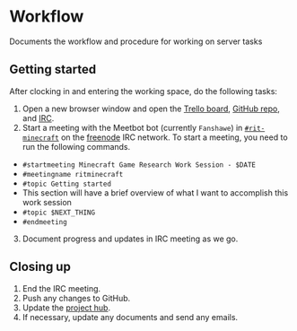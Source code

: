 # Workflow

Documents the workflow and procedure for working on server tasks

## Getting started

After clocking in and entering the working space, do the following tasks:

1. Open a new browser window and open the [Trello board](https://trello.com/b/GOAlCZ40), [GitHub repo](https://github.com/FOSSRIT/Minecraft-Server), and [IRC](https://webchat.freenode.net/?channels=rit-minecraft).
2. Start a meeting with the Meetbot bot (currently `Fanshawe`) in [`#rit-minecraft`](https://webchat.freenode.net/?channels=rit-minecraft) on the [freenode](https://freenode.net/) IRC network. To start a meeting, you need to run the following commands.
 * `#startmeeting Minecraft Game Research Work Session - $DATE`
 * `#meetingname ritminecraft`
 * `#topic Getting started`
  * This section will have a brief overview of what I want to accomplish this work session
 * `#topic $NEXT_THING`
 * `#endmeeting`
3. Document progress and updates in IRC meeting as we go.

## Closing up

1. End the IRC meeting.
2. Push any changes to GitHub.
3. Update the [project hub](https://justinwflory.com/fossmc/).
4. If necessary, update any documents and send any emails.